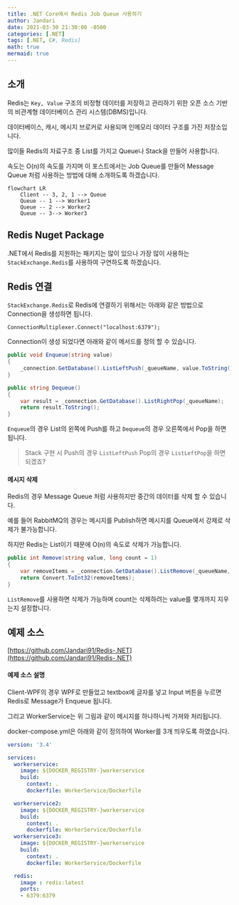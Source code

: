 ```yaml
---
title: .NET Core에서 Redis Job Queue 사용하기
author: Jandari
date: 2021-03-30 21:30:00 -0500
categories: [.NET]
tags: [.NET, C#, Redis]
math: true
mermaid: true
---
```


## 소개

Redis는 `Key, Value` 구조의 비정형 데이터를 저장하고 관리하기 위한 오픈 소스 기반의 비관계형 데이터베이스 관리 시스템(DBMS)입니다.

데이터베이스, 캐시, 메시지 브로커로 사용되며 인메모리 데이터 구조를 가진 저장소입니다.

많이들 Redis의 자료구조 중 List를 가지고 Queue나 Stack을 만들어 사용합니다.

속도는 O(n)의 속도를 가지며 이 포스트에서는 Job Queue를 만들어 Message Queue 처럼 사용하는 방법에 대해 소개하도록 하겠습니다.

```mermaid
flowchart LR
    Client -- 3, 2, 1 --> Queue
    Queue -- 1 --> Worker1
    Queue -- 2 --> Worker2
    Queue -- 3--> Worker3
```

## Redis Nuget Package

.NET에서 Redis를 지원하는 패키지는 많이 있으나 가장 많이 사용하는 `StackExchange.Redis`를 사용하여 구연하도록 하겠습니다.

## Redis 연결

`StackExchange.Redis`로 Redis에 연결하기 위해서는 아래와 같은 방법으로 Connection을 생성하면 됩니다.

```
ConnectionMultiplexer.Connect("localhost:6379");
```

Connection이 생성 되었다면 아래와 같이 메서드를 정의 할 수 있습니다.

```cs
public void Enqueue(string value)
{
    _connection.GetDatabase().ListLeftPush(_queueName, value.ToString());
}

public string Dequeue()
{
    var result = _connection.GetDatabase().ListRightPop(_queueName);
    return result.ToString();
}
```

`Enqueue`의 경우 List의 왼쪽에 Push를 하고 `Dequeue`의 경우 오른쪽에서 Pop을 하면 됩니다.

> Stack 구현 시 Push의 경우 `ListLeftPush` Pop의 경우 `ListLeftPop`을 하면 되겠죠?

#### 메시지 삭제

Redis의 경우 Message Queue 처럼 사용하지만 중간의 데이터를 삭제 할 수 있습니다.

예를 들어 RabbitMQ의 경우는 메시지를 Publish하면 메시지를 Queue에서 강제로 삭제가 불가능합니다.

하지만 Redis는 List이기 때문에 O(n)의 속도로 삭제가 가능합니다.

```cs
public int Remove(string value, long count = 1)
{
    var removeItems = _connection.GetDatabase().ListRemove(_queueName, value.ToString(), count);
    return Convert.ToInt32(removeItems);
}
```

`ListRemove`를 사용하면 삭제가 가능하며 count는 삭제하려는 value를 몇개까지 지우는지 설정합니다.

## 예제 소스

[https://github.com/Jandari91/Redis-.NET](https://github.com/Jandari91/Redis-.NET)

#### 예제 소스 설명

Client-WPF의 경우 WPF로 만들었고 textbox에 글자를 넣고 Input 버튼을 누르면 Redis로 Message가 Enqueue 됩니다.

그리고 WorkerService는 위 그림과 같이 메시지를 하나하나씩 가져와 처리됩니다.

docker-compose.yml은 아래와 같이 정의하여 Worker를 3개 띄우도록 하였습니다.

```yml
version: '3.4'

services:
  workerservice:
    image: ${DOCKER_REGISTRY-}workerservice
    build:
      context: .
      dockerfile: WorkerService/Dockerfile

  workerservice2:
    image: ${DOCKER_REGISTRY-}workerservice
    build:
      context: .
      dockerfile: WorkerService/Dockerfile
  workerservice3:
    image: ${DOCKER_REGISTRY-}workerservice
    build:
      context: .
      dockerfile: WorkerService/Dockerfile

  redis:
    image : redis:latest
    ports:
    - 6379:6379
```